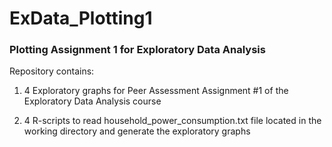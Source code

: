 ExData_Plotting1
================

### Plotting Assignment 1 for Exploratory Data Analysis

Repository contains:

1. 4 Exploratory graphs for Peer Assessment Assignment #1 of the Exploratory Data Analysis course

2. 4 R-scripts to read household_power_consumption.txt file located in the working directory and generate the exploratory graphs
